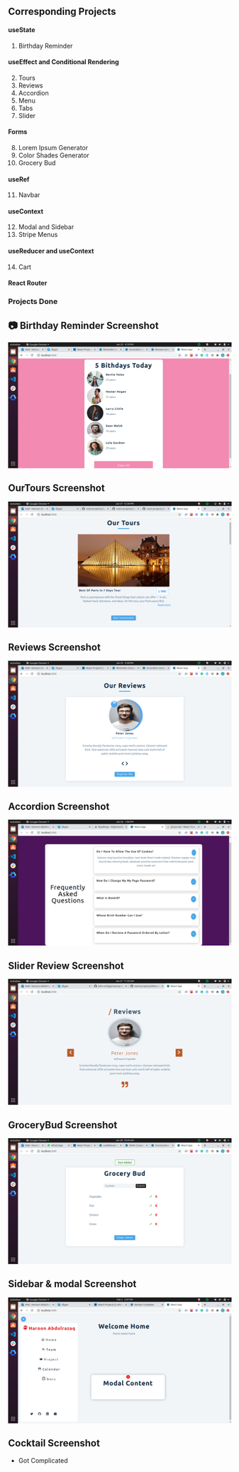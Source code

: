 ## Corresponding Projects

#### useState

1. Birthday Reminder

#### useEffect and Conditional Rendering

2. Tours
3. Reviews
4. Accordion
5. Menu
6. Tabs
7. Slider

#### Forms

8. Lorem Ipsum Generator
9. Color Shades Generator
10. Grocery Bud

#### useRef

11. Navbar

#### useContext

12. Modal and Sidebar
13. Stripe Menus

#### useReducer and useContext

14. Cart

#### React Router



### Projects  Done 
  ## :camera: Birthday Reminder Screenshot  
  ![screenshot](/src/tutorial/projects/screenshots/Birthdayreminder.png)

  ## OurTours Screenshot  
  ![screenshot](/src/tutorial/projects/screenshots/OurTours.png)

  ## Reviews Screenshot  
  ![screenshot](/src/tutorial/projects/screenshots/Reviews.png)
  
  ## Accordion Screenshot 
  ![screenshot](/src/tutorial/projects/screenshots/Accordion.png)

  ## Slider Review Screenshot 
  ![screenshot](/src/tutorial/projects/screenshots/SliderReviews.png)

  ## GroceryBud Screenshot 
  ![screenshot](/src/tutorial/projects/screenshots/GroceryBud.png)

  ## Sidebar & modal Screenshot 
  ![screenshot](/src/tutorial/projects/screenshots/Sidebar&modal.png)

  ## Cocktail Screenshot
- Got Complicated


